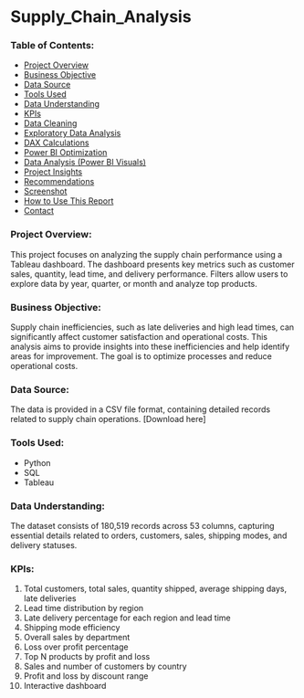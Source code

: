 # Supply_Chain_Analysis

### Table of Contents:
- [Project Overview](#project-overview)
- [Business Objective](#business-objective)
- [Data Source](#data-source)
- [Tools Used](#tools-used)
- [Data Understanding](#data-understanding)
- [KPIs](#kpis)
- [Data Cleaning](#data-cleaning-in-excel--power-bi)
- [Exploratory Data Analysis](#exploratory-data-analysis-eda)
- [DAX Calculations](#dax-for-rfm-and-cohort-analysis)
- [Power BI Optimization](#power-bi-optimization)
- [Data Analysis (Power BI Visuals)](#data-analysis-power-bi-visuals)
- [Project Insights](#project-insights)
- [Recommendations](#recommendations)
- [Screenshot](#screenshot)
- [How to Use This Report](#how-to-use-this-report)
- [Contact](#contact)

### Project Overview:
This project focuses on analyzing the supply chain performance using a Tableau dashboard. The dashboard presents key metrics such as customer sales, quantity, lead time, and delivery performance. Filters allow users to explore data by year, quarter, or month and analyze top products.

### Business Objective:
Supply chain inefficiencies, such as late deliveries and high lead times, can significantly affect customer satisfaction and operational costs. This analysis aims to provide insights into these inefficiencies and help identify areas for improvement. The goal is to optimize processes and reduce operational costs.

### Data Source:
The data is provided in a CSV file format, containing detailed records related to supply chain operations.
[Download here]

### Tools Used:
  - Python
  - SQL
  - Tableau

### Data Understanding:
The dataset consists of 180,519 records across 53 columns, capturing essential details related to orders, customers, sales, shipping modes, and delivery statuses.

### KPIs:
  1. Total customers, total sales, quantity shipped, average shipping days, late deliveries
  2. Lead time distribution by region
  3. Late delivery percentage for each region and lead time
  4. Shipping mode efficiency
  5. Overall sales by department
  6. Loss over profit percentage
  7. Top N products by profit and loss
  8. Sales and number of customers by country
  9. Profit and loss by discount range
  10. Interactive dashboard




